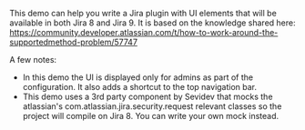 This demo can help you write a Jira plugin with UI elements that will be available in both Jira 8 and Jira 9.
It is based on the knowledge shared here: https://community.developer.atlassian.com/t/how-to-work-around-the-supportedmethod-problem/57747

A few notes:
* In this demo the UI is displayed only for admins as part of the configuration. It also adds a shortcut to the top navigation bar.
* This demo uses a 3rd party component by Sevidev that mocks the atlassian's com.atlassian.jira.security.request relevant classes so the project will compile on Jira 8.
  You can write your own mock instead.
